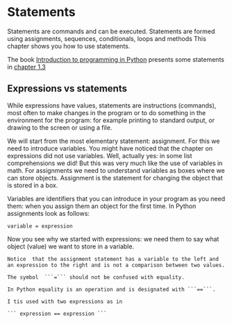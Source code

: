 # Statements

Statements are commands and can be executed.  Statements  are formed using assignments, sequences, conditionals, loops and methods This chapter shows you how to use statements.

The book [Introduction to programming in Python](https://introcs.cs.princeton.edu/python/) presents some statements  in [chapter 1.3](https://introcs.cs.princeton.edu/python/13flow/.)

## Expressions vs statements

While expressions have values, statements are instructions (commands), most often to make changes in the program or to do something in the environment for the program: for example printing to standard output, or drawing to the screen or using a file.

We will start from the most elementary statement: assignment. For this we need to introduce variables. You might have noticed that the chapter on  expressions did not use variables. Well, actually yes:  in some list comprehensions we did! But this was very much like the use of variables in math. For assignments we need to understand variables as boxes where we can store objects. Assignment is the statement for changing the object that is stored in a box.

Variables are identifiers that you can introduce in your program  as you need them:  when you assign them an object for the first time. In Python assignments look as follows:

```variable = expression```

Now you see why we started with expressions: we need them to say what object (value) we want to store in a variable.

```{note}
Notice  that the assignment statement has a variable to the left and an expression to the right and is not a comparison between two values.
```

```{warning}
The symbol  ```=``` should not be confused with equality.

In Python equality is an operation and is designated with ```==```.

I tis used with two expressions as in

``` expression == expression ```
```

